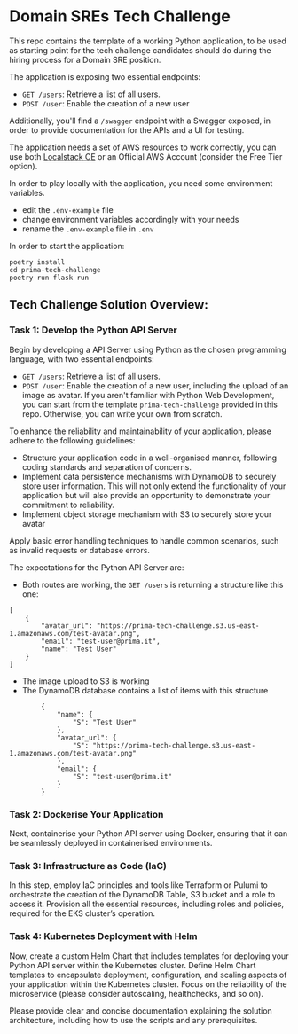 # Domain SREs Tech Challenge

This repo contains the template of a working Python application, to be used as starting point for the tech challenge candidates should do during the hiring process for a Domain SRE position.

The application is exposing two essential endpoints:
- `GET /users`: Retrieve a list of all users.
- `POST /user`: Enable the creation of a new user

Additionally, you'll find a `/swagger` endpoint with a Swagger exposed, in order to provide documentation for the APIs and a UI for testing.

The application needs a set of AWS resources to work correctly, you can use both [Localstack CE](https://github.com/localstack/localstack) or an Official AWS Account (consider the Free Tier option).

In order to play locally with the application, you need some environment variables.
- edit the `.env-example` file
- change environment variables accordingly with your needs
- rename the `.env-example` file in `.env`

In order to start the application:

```
poetry install
cd prima-tech-challenge
poetry run flask run
```

## Tech Challenge Solution Overview:

### Task 1: Develop the Python API Server

Begin by developing a API Server using Python as the chosen programming language, with two essential endpoints:
- `GET /users`: Retrieve a list of all users.
- `POST /user`: Enable the creation of a new user, including the upload of an image as avatar.
If you aren't familiar with Python Web Development, you can start from the template `prima-tech-challenge` provided in this repo. Otherwise, you can write your own from scratch.

To enhance the reliability and maintainability of your application, please adhere to the following guidelines:
- Structure your application code in a well-organised manner, following coding standards and separation of concerns.
- Implement data persistence mechanisms with DynamoDB to securely store user information. This will not only extend the functionality of your application but will also provide an opportunity to demonstrate your commitment to reliability.
- Implement object storage mechanism with S3 to securely store your avatar

Apply basic error handling techniques to handle common scenarios, such as invalid requests or database errors.

The expectations for the Python API Server are:
- Both routes are working, the `GET /users` is returning a structure like this one:
```
[
	{
		"avatar_url": "https://prima-tech-challenge.s3.us-east-1.amazonaws.com/test-avatar.png",
		"email": "test-user@prima.it",
		"name": "Test User"
	}
]
```
- The image upload to S3 is working
- The DynamoDB database contains a list of items with this structure
```
        {
            "name": {
                "S": "Test User"
            },
            "avatar_url": {
                "S": "https://prima-tech-challenge.s3.us-east-1.amazonaws.com/test-avatar.png"
            },
            "email": {
                "S": "test-user@prima.it"
            }
        }
```

### Task 2: Dockerise Your Application

Next, containerise your Python API server using Docker, ensuring that it can be seamlessly deployed in containerised environments.

### Task 3: Infrastructure as Code (IaC)

In this step, employ IaC principles and tools like Terraform or Pulumi to orchestrate the creation of the DynamoDB Table, S3 bucket and a role to access it. Provision all the essential resources, including roles and policies, required for the EKS cluster’s operation.

### Task 4: Kubernetes Deployment with Helm

Now, create a custom Helm Chart that includes templates for deploying your Python API server within the Kubernetes cluster. Define Helm Chart templates to encapsulate deployment, configuration, and scaling aspects of your application within the Kubernetes cluster. Focus on the reliability of the microservice (please consider autoscaling, healthchecks, and so on).

Please provide clear and concise documentation explaining the solution architecture, including how to use the scripts and any prerequisites.
